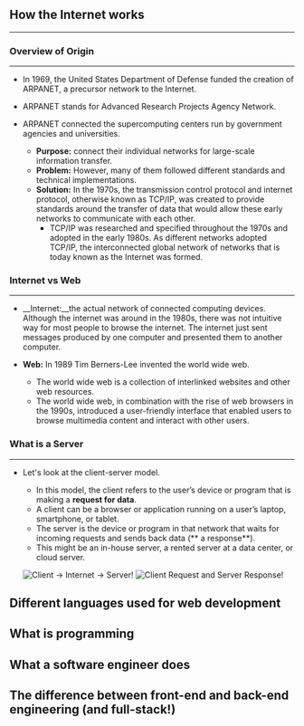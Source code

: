 ## How the Internet works

---

### Overview of Origin
---
- In 1969, the United States Department of Defense funded the creation of ARPANET, a precursor network to the Internet.
- ARPANET stands for Advanced Research Projects Agency Network.

- ARPANET connected the supercomputing centers run by government agencies and universities.
  - __Purpose:__ connect their individual networks for large-scale information transfer.
  - __Problem:__ However, many of them followed different standards and technical implementations.
  - __Solution:__ In the 1970s, the transmission control protocol and internet protocol, otherwise known as TCP/IP, was created to provide standards around the transfer of data that would allow these early networks to communicate with each other.
    - TCP/IP was researched and specified throughout the 1970s and adopted in the early 1980s. As different networks adopted TCP/IP, the interconnected global network of networks that is today known as the Internet was formed.
  

### Internet vs Web
---
  - __Internet:__the actual network of connected computing devices. Although the internet was around in the 1980s, there was not intuitive way for most people to browse the internet. The internet just sent messages produced by one computer and presented them to another computer.</li>

  - __Web:__ In 1989 Tim Berners-Lee invented the world wide web. 
    - The world wide web is a collection of interlinked websites and other web resources. 
    - The world wide web, in combination with the rise of web browsers in the 1990s, introduced a user-friendly interface that enabled users to browse multimedia content and interact with other users.

### What is a Server
---

- Let's look at the client-server model. 
  - In this model, the client refers to the user’s device or program that is making a **request for data**.
  -  A client can be a browser or application running on a user’s laptop, smartphone, or tablet.
  -  The server is the device or program in that network that waits for incoming requests and sends back data (** a response**).
    - This might be an in-house server, a rented server at a data center, or cloud server.

  ![Client -> Internet -> Server!](https://upload.wikimedia.org/wikipedia/commons/thumb/c/c9/Client-server-model.svg/1200px-Client-server-model.svg.png)
  ![Client Request and Server Response!](https://madooei.github.io/cs421_sp20_homepage/assets/client-server-1.png)


<h2>Different languages used for web development</h2>
<h2>What is programming</h2>
<h2>What a software engineer does</h2>
<h2>The difference between front-end and back-end engineering (and full-stack!)</h2>
